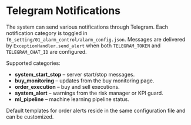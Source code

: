# Telegram Notifications

The system can send various notifications through Telegram. Each notification
category is toggled in `f6_setting/01_alarm_control/alarm_config.json`.
Messages are delivered by `ExceptionHandler.send_alert` when both
`TELEGRAM_TOKEN` and `TELEGRAM_CHAT_ID` are configured.

Supported categories:

- **system_start_stop** – server start/stop messages.
- **buy_monitoring** – updates from the buy monitoring page.
- **order_execution** – buy and sell executions.
- **system_alert** – warnings from the risk manager or KPI guard.
- **ml_pipeline** – machine learning pipeline status.

Default templates for order alerts reside in the same configuration file and can
be customized.
